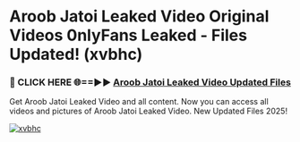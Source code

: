 # Aroob Jatoi Leaked Video Original Videos 0nlyFans Leaked - Files Updated! (xvbhc)

<h3>🔴 CLICK HERE 🌐==►► <a href="https://tinyurl.com/2wckxsce" rel="nofollow">Aroob Jatoi Leaked Video Updated Files</a></h3>

Get Aroob Jatoi Leaked Video and all content. Now you can access all videos and pictures of Aroob Jatoi Leaked Video. New Updated Files 2025!

[![xvbhc](https://i.imgur.com/AFduVYN.gif)](https://tinyurl.com/2wckxsce)
